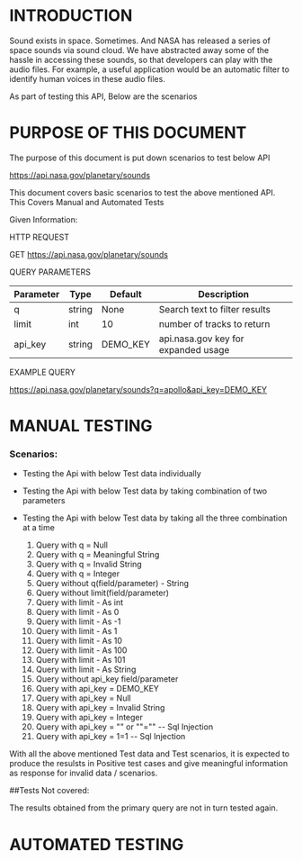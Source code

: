 #	INTRODUCTION
Sound exists in space. Sometimes. And NASA has released a series of space sounds via sound cloud. We have abstracted away some of the hassle in accessing these sounds, so that developers can play with the audio files. For example, a useful application would be an automatic filter to identify human voices in these audio files.

As part of testing this API, Below are the scenarios

# PURPOSE OF THIS DOCUMENT
The purpose of this document is put down scenarios to test below API

https://api.nasa.gov/planetary/sounds

This document covers basic scenarios to test the above mentioned API. This Covers Manual and Automated Tests

Given Information:

HTTP REQUEST

GET https://api.nasa.gov/planetary/sounds

QUERY PARAMETERS

Parameter |	Type | Default | Description
--------- | ---- | ------- | ------------
q | string | None | Search text to filter results
limit | int | 10 | number of tracks to return
api_key | string | DEMO_KEY | api.nasa.gov key for expanded usage

EXAMPLE 	QUERY

https://api.nasa.gov/planetary/sounds?q=apollo&api_key=DEMO_KEY

#	MANUAL TESTING

### Scenarios:

* Testing the Api with below Test data individually
* Testing the Api with below Test data by taking combination of two parameters
* Testing the Api with below Test data by taking all the three combination at a time

  1. Query with q = Null
  2. Query with q = Meaningful String
  3. Query with q = Invalid String
  4. Query with q = Integer
  5. Query without q(field/parameter) - String
  6. Query without limit(field/parameter)
  7. Query with limit - As int
  8. Query with limit - As 0
  9. Query with limit - As -1
  10. Query with limit - As 1
  11. Query with limit - As 10
  12. Query with limit - As 100
  13. Query with limit - As 101
  14. Query with limit - As String
  15. Query without api_key field/parameter
  16. Query with api_key = DEMO_KEY
  17. Query with api_key = Null
  18. Query with api_key = Invalid String
  19. Query with api_key = Integer
  20. Query with api_key = "" or ""="" -- Sql Injection
  21. Query with api_key = 1=1 -- Sql Injection
  
 With all the above mentioned Test data and Test scenarios, it is expected to produce the resulsts in Positive test cases and give meaningful information as response for invalid data / scenarios.

##Tests Not covered:

The results obtained from the primary query are not in turn tested again.

#	AUTOMATED TESTING

